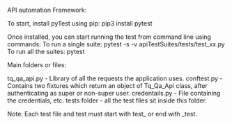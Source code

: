API automation Framework:

To start, install pyTest using pip:
pip3 install pytest

Once installed, you can start running the test from command line using commands:
To run a single suite: pytest -s -v apiTestSuites/tests/test_xx.py
To run all the suites: pytest

Main folders or files:

tq_qa_api.py - Library of all the requests the application uses.
conftest.py - Contains two fixtures which return an object of Tq_Qa_Api class, after authenticating as super or non-super user.
credentails.py - File containing the credentials, etc.
tests folder - all the test files sit inside this folder.

Note: Each test file and test must start with test_ or end with _test.
